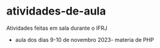 # atividades-de-aula
Atividades feitas em sala durante o IFRJ
- aula dos dias 9-10 de novembro 2023- materia de PHP
